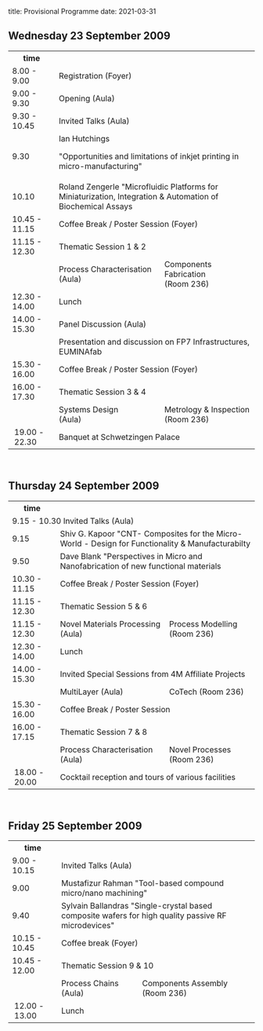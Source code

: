 title: Provisional Programme
date: 2021-03-31

<!--break-->
##  Wednesday 23 September 2009



<table class="info">
<tr><th>time</th><th colspan="2"></th></tr>
<tr class="emphasis">
  <td>8.00 - 9.00</td>
  <td colspan="2"> Registration (Foyer)</td>
</tr>
<tr class="even emphasis">
  <td> 9.00 - 9.30   </td>
  <td colspan="2"> Opening (Aula)</td>
</tr>
<tr class="emphasis">
  <td> 9.30 - 10.45  </td>
  <td colspan="2"> Invited Talks (Aula)</td>
</tr>
<tr class="even">
  <td> 9.30</td>
  <td colspan="2"> Ian Hutchings  
  
"Opportunities and limitations of inkjet printing in micro-manufacturing" 	</td>
</tr>
<tr>
  <td> 10.10</td>
  <td colspan="2"> Roland Zengerle  "Microfluidic Platforms for Miniaturization, Integration & Automation of Biochemical Assays</td>
</tr>
<tr class="even refreshments">
  <td> 10.45 - 11.15</td>
  <td colspan="2"> Coffee Break / Poster Session (Foyer)	</td>
</tr>
<tr class="emphasis">
  <td>11.15 - 12.30</td>
  <td colspan="2"> Thematic Session 1 & 2</td>
</tr>
<tr class="even">
  <td> </td>
  <td> Process Characterisation<br/> (Aula)</td>
  <td> Components Fabrication<br/> (Room 236)</td>
</tr>
<tr class="refreshments">
  <td> 12.30 - 14.00 </td>
  <td colspan="2"> Lunch</td>
</tr>
<tr class="even emphasis">
  <td> 14.00 - 15.30 </td>
  <td colspan="2"> Panel Discussion (Aula)</td>
</tr>	
<tr>
  <td> </td>
  <td colspan="2"> Presentation and discussion on FP7 Infrastructures, EUMINAfab</td>
  </td>
</tr>
<tr class="even refreshments">
  <td> 15.30 - 16.00 </td>
  <td colspan="2"> Coffee Break / Poster Session (Foyer)	</td>
</tr>
<tr class="emphasis">
  <td> 16.00 - 17.30 </td>
  <td colspan="2"> Thematic Session 3 & 4</td>
</tr>
<tr class="even">
  <td> </td>
  <td> Systems Design <br />(Aula)</td>
  <td> Metrology & Inspection <br />(Room 236)</td>
</tr>
<tr class=" refreshments">
  <td>&nbsp;19.00&nbsp;-&nbsp;22.30&nbsp;</td>
  <td colspan="2"> Banquet at Schwetzingen Palace</td>
</tr>
</table>  
<br />  
  
##  Thursday 24 September 2009


<table class="info">
<tr><th>time</th><th colspan="2"></th></tr>
<tr class="emphasis">
    <td colspan="2">9.15 - 10.30 Invited Talks (Aula)</td>
</tr>
<tr class="even">
  <td> 9.15 </td>
  <td colspan="2"> Shiv G. Kapoor "CNT- Composites for the Micro-World - Design for Functionality & Manufacturabilty</td>
</tr>
<tr class="">
  <td> 9.50 </td>
  <td colspan="2"> Dave Blank "Perspectives in Micro and Nanofabrication of new functional materials </td>
</tr>
<tr class="even refreshments">
  <td> 10.30 - 11.15 </td>
  <td colspan="2"> Coffee Break / Poster Session (Foyer)  </td>
</tr>
<tr class="emphasis">
  <td> 11.15 - 12.30 </td>
  <td colspan="2">Thematic Session 5 & 6 </td>
</tr>
<tr class="">
  <td> 11.15 - 12.30 </td>
  <td> Novel Materials Processing<br />  (Aula)</td>
  <td> Process Modelling <br /> (Room 236)</td>
</tr>
<tr class="even refreshments">
   <td>   12.30 - 14.00  </td>
   <td colspan="2"> Lunch</td>
</tr>
<tr class="emphasis">
  <td> 14.00 - 15.30 </td>
  <td colspan="2"> Invited Special Sessions from 4M Affiliate Projects </td>
</tr>
<tr class="even">
  <td> </td>
  <td> MultiLayer  (Aula)</td>
  <td> CoTech    (Room 236) </td>
</tr>
<tr class=" refreshments">
  <td> 15.30 - 16.00 </td>
  <td colspan="2"> Coffee Break / Poster Session </td>
</tr>
<tr class="emphasis even">
  <td> 16.00 - 17.15 </td>
  <td colspan="2"> Thematic Session 7 & 8 </td>
</tr>
<tr class="even">
  <td> </td>
  <td> Process Characterisation  (Aula)</td>
  <td> Novel Processes (Room 236) </td>
</tr>

<tr class=" refreshments">
  <td>&nbsp;18.00&nbsp;-&nbsp;20.00&nbsp;</td>
  <td colspan="2"> Cocktail reception and tours of various facilities </td>
</tr>
</table>  
<br />

##  Friday 25 September 2009


<table class="info">
<tr><th>time</th><th colspan="2"></th></tr>
<tr class="emphasis">
  <td> 9.00 - 10.15 </td>
  <td colspan="2"> Invited Talks (Aula) </td>
</tr>
<tr class="even">
  <td> 9.00  </td>
  <td colspan="2"> Mustafizur Rahman "Tool-based compound micro/nano machining" </td>
</tr>
<tr class="">
  <td> 9.40  </td>
  <td colspan="2"> Sylvain Ballandras "Single-crystal based composite wafers for high quality passive RF microdevices"</td>
</tr>
<tr class="even refreshments">
  <td> 10.15 - 10.45</td>
  <td colspan="2"> Coffee break (Foyer)	</td>
</tr>
<tr class="emphasis">
  <td> 10.45 - 12.00</td>
  <td colspan="2"> Thematic Session 9 & 10</td>
</tr>
<tr class="even">
  <td> </td>
  <td> Process Chains<br/> (Aula)</td>
  <td> Components Assembly<br/> (Room 236)</td>
</tr>
<tr class=" refreshments">
  <td>&nbsp;12.00&nbsp;-&nbsp;13.00&nbsp;</td>
  <td colspan="2"> Lunch</td>
</tr>
</table>
<br />